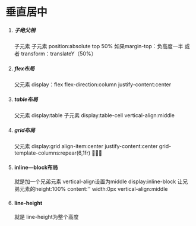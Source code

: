# 垂直居中
1.  ##### 子绝父相
    子元素 子元素 position:absolute top 50% 如果margin-top：负高度一半 或者 transform：translateY（50%）

2.  ##### flex布局
    父元素 display：flex 
          flex-direction:column
          justify-content:center

3.  ##### table布局
    父元素 display:table
    子元素 display:table-cell
          vertical-align:middle

4.  ##### grid布局
    父元素 display:grid
          align-item:center
          justify-content:center
          grid-template-columns:repear(6,1fr)
          
5.  #### inline—block布局
    就是加一个兄弟元素 vertical-align设置为middle
                    display:inline-block
                    让兄弟元素的height:100%
                              content:''
                              width:0px
                              vertical-align:middle

6. #### line-height
    就是 line-height为整个高度
          
